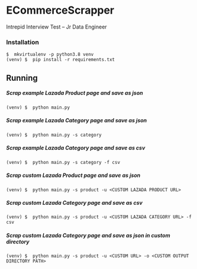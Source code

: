 # ECommerceScrapper
Intrepid Interview Test – Jr Data Engineer

### Installation
```
$  mkvirtualenv -p python3.8 venv
(venv) $  pip install -r requirements.txt
```



## Running

##### Scrap example Lazada Product page and save as json
```
(venv) $  python main.py
```

##### Scrap example Lazada Category page and save as json
```
(venv) $  python main.py -s category
```

##### Scrap example Lazada Category page and save as csv
```
(venv) $  python main.py -s category -f csv
```

##### Scrap custom Lazada Product page and save as json
```
(venv) $  python main.py -s product -u <CUSTOM LAZADA PRODUCT URL>
```

##### Scrap custom Lazada Category page and save as csv
```
(venv) $  python main.py -s product -u <CUSTOM LAZADA CATEGORY URL> -f csv
```

##### Scrap custom Lazada Category page and save as json in custom directory
```
(venv) $  python main.py -s product -u <CUSTOM URL> -o <CUSTOM OUTPUT DIRECTORY PATH>
```





